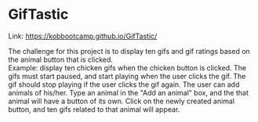 # GifTastic

Link: https://kobbootcamp.github.io/GifTastic/

The challenge for this project is to display ten gifs and gif ratings based on the animal button that is clicked.  
Example: display ten chicken gifs when the chicken button is clicked.
The gifs must start paused, and start playing when the user clicks the gif.  The gif should stop playing if the user clicks the gif again.
The user can add animals of his/her.  Type an animal in the "Add an animal" box, and the that animal will have a button of its own.
Click on the newly created animal button, and ten gifs related to that animal will appear.